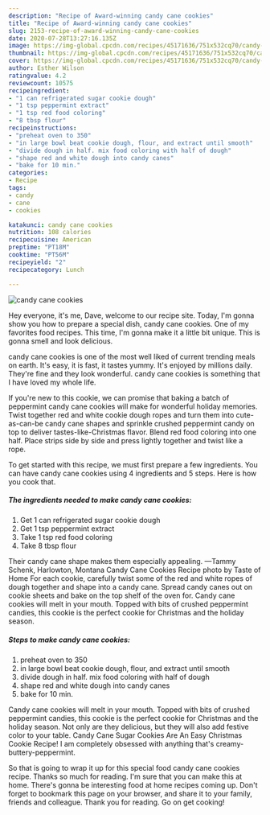 ```yaml
---
description: "Recipe of Award-winning candy cane cookies"
title: "Recipe of Award-winning candy cane cookies"
slug: 2153-recipe-of-award-winning-candy-cane-cookies
date: 2020-07-28T13:27:16.135Z
image: https://img-global.cpcdn.com/recipes/45171636/751x532cq70/candy-cane-cookies-recipe-main-photo.jpg
thumbnail: https://img-global.cpcdn.com/recipes/45171636/751x532cq70/candy-cane-cookies-recipe-main-photo.jpg
cover: https://img-global.cpcdn.com/recipes/45171636/751x532cq70/candy-cane-cookies-recipe-main-photo.jpg
author: Esther Wilson
ratingvalue: 4.2
reviewcount: 10575
recipeingredient:
- "1 can refrigerated sugar cookie dough"
- "1 tsp peppermint extract"
- "1 tsp red food coloring"
- "8 tbsp flour"
recipeinstructions:
- "preheat oven to 350"
- "in large bowl beat cookie dough, flour, and extract until smooth"
- "divide dough in half. mix food coloring with half of dough"
- "shape red and white dough into candy canes"
- "bake for 10 min."
categories:
- Recipe
tags:
- candy
- cane
- cookies

katakunci: candy cane cookies 
nutrition: 108 calories
recipecuisine: American
preptime: "PT18M"
cooktime: "PT56M"
recipeyield: "2"
recipecategory: Lunch

---
```



![candy cane cookies](https://img-global.cpcdn.com/recipes/45171636/751x532cq70/candy-cane-cookies-recipe-main-photo.jpg)

Hey everyone, it's me, Dave, welcome to our recipe site. Today, I'm gonna show you how to prepare a special dish, candy cane cookies. One of my favorites food recipes. This time, I'm gonna make it a little bit unique. This is gonna smell and look delicious.

candy cane cookies is one of the most well liked of current trending meals on earth. It's easy, it is fast, it tastes yummy. It's enjoyed by millions daily. They're fine and they look wonderful. candy cane cookies is something that I have loved my whole life.

If you&#39;re new to this cookie, we can promise that baking a batch of peppermint candy cane cookies will make for wonderful holiday memories. Twist together red and white cookie dough ropes and turn them into cute-as-can-be candy cane shapes and sprinkle crushed peppermint candy on top to deliver tastes-like-Christmas flavor. Blend red food coloring into one half. Place strips side by side and press lightly together and twist like a rope.


To get started with this recipe, we must first prepare a few ingredients. You can have candy cane cookies using 4 ingredients and 5 steps. Here is how you cook that.

<!--inarticleads1-->

##### The ingredients needed to make candy cane cookies:

1. Get 1 can refrigerated sugar cookie dough
1. Get 1 tsp peppermint extract
1. Take 1 tsp red food coloring
1. Take 8 tbsp flour


Their candy cane shape makes them especially appealing. —Tammy Schenk, Harlowton, Montana Candy Cane Cookies Recipe photo by Taste of Home For each cookie, carefully twist some of the red and white ropes of dough together and shape into a candy cane. Spread candy canes out on cookie sheets and bake on the top shelf of the oven for. Candy cane cookies will melt in your mouth. Topped with bits of crushed peppermint candies, this cookie is the perfect cookie for Christmas and the holiday season. 

<!--inarticleads2-->

##### Steps to make candy cane cookies:

1. preheat oven to 350
1. in large bowl beat cookie dough, flour, and extract until smooth
1. divide dough in half. mix food coloring with half of dough
1. shape red and white dough into candy canes
1. bake for 10 min.


Candy cane cookies will melt in your mouth. Topped with bits of crushed peppermint candies, this cookie is the perfect cookie for Christmas and the holiday season. Not only are they delicious, but they will also add festive color to your table. Candy Cane Sugar Cookies Are An Easy Christmas Cookie Recipe! I am completely obsessed with anything that&#39;s creamy-buttery-peppermint. 

So that is going to wrap it up for this special food candy cane cookies recipe. Thanks so much for reading. I'm sure that you can make this at home. There's gonna be interesting food at home recipes coming up. Don't forget to bookmark this page on your browser, and share it to your family, friends and colleague. Thank you for reading. Go on get cooking!
